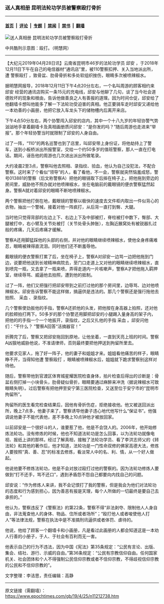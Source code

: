### 送人真相册 昆明法轮功学员被警察殴打骨折

---

#### [首页](../../../..?n11212738) &nbsp;|&nbsp; [评论](../../../../../epoch-comment?n11212738) &nbsp;|&nbsp; [专题](../../../../../epoch-special?n11212738) &nbsp;|&nbsp; [禁闻](../../../../../epoch-news?n11212738) &nbsp;|&nbsp; [禁书](../../../../../books?n11212738) &nbsp;|&nbsp; [翻墙](https://github.com/gfw-breaker/nogfw/blob/master/README.md?n11212738)


<div><img alt="送人真相册 昆明法轮功学员被警察殴打骨折" class="attachment-djy_600_400 size-djy_600_400 wp-post-image" src="https://i.epochtimes.com/assets/uploads/2019/04/2010-9-26-featurephotos-64_fLC3ND3-1-600x400.jpg"/>
<div class="caption">
 <p>
  中共酷刑示意图：殴打。（明慧网）
 </p>
</div></div><hr/><div class="post_content" id="artbody" itemprop="articleBody">
 <!-- article content begin -->
 <p>
  【大纪元2019年04月28日讯】云南省昆明市46岁的法轮功学员
  <ok href="https://www.epochtimes.com/gb/tag/%E9%82%B1%E5%AE%89.html">
   邱安
  </ok>
  ，于2018年12月11日下午在自己的电信器材“通讯店”里，被110警察扣押、关入当地派出所，遭
  <ok href="https://www.epochtimes.com/gb/tag/%E8%AD%A6%E5%AF%9F%E6%AE%B4%E6%89%93.html">
   警察殴打
  </ok>
  ，致骨盆、肋骨骨折和多处软组织挫伤，眼睛多次被喷辣椒水。
 </p>
 <p>
  据明慧网报导，2018年12月11日下午4点20分左右，一个名叫周游的顾客相约来
  <ok href="https://www.epochtimes.com/gb/tag/%E9%82%B1%E5%AE%89.html">
   邱安
  </ok>
  经营的通讯店购买一条15元的充电线，邱安与他聊了几句，谈了当今社会道德败坏的现象和根由，告诉他做善良之人有善报的道理。因为时间仓促，邱安给了他翻墙卡想叫他能多了解一下法轮功受迫害的真相。他正要骑车走时邱安又递给他一本劝善的小画册，他把它放入车龙头下的储物槽内后离开来店。
 </p>
 <p>
  下午4点50分左右，两个协警闯入邱安的店内，其中一个十八九岁的年轻协警气势汹汹地手拿着翻墙卡及真相画册质问邱安：“是你发的吗？”随后周游也走进来“举报”。那个年轻协警当时就限制了邱安的人身自由。
 </p>
 <p>
  过了一阵，“110”的两名巡警也到了店里，叫邱安带上身份证，将他劫持上了警车，送到小板桥派出所报警室，交给一个约50多岁的值班警察，那人一直在打电话。期间，诬告他的周游也几次进出派出所做笔录。
 </p>
 <p>
  大约凌晨2至3点，警察叫他去照相、录指纹、验血，他认为自己没犯法，不配合警察。这时来了个看似“领导”的人，看了看他，不一会，警察就突然恼羞成怒，警号013881的警察（后文称警察A）把他的眼镜取下后摔在椅子上，把他拖到旁边的房间里，威胁他不照办就对他喷辣椒水，坐在电脑前的戴眼镜的便衣警察猛然起身。警察A就对着邱安的眼睛不断地喷辣椒水。
 </p>
 <p>
  两个警察把他打倒在地，戴眼镜的警察以极快的速度去文件柜内取出一件似背心的衣物，抽出一个警械，接着对他一阵疯打，从后背一直打到臀、大腿。
 </p>
 <p>
  当时他只觉得背部的左边上下、右边上下及中部被打，脊柱被打中数下，臀部、大腿被打中，右小臂及关节处被打（关节处骨头肿胀），左胸近腋窝处有被锐器扎过般的疼痛，几天后疼痛才缓解。
 </p>
 <p>
  警察A还用脚猛踩他的头部的右侧，并对他的眼睛继续喷辣椒水，使他全身疼痛难忍，眼睛被辣得直流泪。同时他们还不断羞辱他。
 </p>
 <p>
  戴眼镜的便衣警察打累了后，坐在椅子上，警察A对邱安一边骂一边把他拖到门边，说要把他送到长坡精神病院去，至门口走道上又对他的眼睛继续喷辣椒水，直到喷完一瓶，又去拿了一瓶来喷，弄得走道内一片咳嗽声，警察A才把他拖入羁押室，继续辱骂、威逼他去拍照，遭到他的抵制。
 </p>
 <p>
  过了一阵，他们又把强行把邱安带到之前打过他的那个房间里，边辱骂、边对他喷辣椒水。邱安告诉警察不能这样做，搞逼供是违法的。那几个警察还是强行拖他去拍照、
  <ok href="https://www.epochtimes.com/gb/tag/%E9%87%87%E8%A1%80.html">
   采血
  </ok>
  、录指纹。
 </p>
 <p>
  几个警察使劲扳他的手指，警察A还抓他的头发，把他按在身高器上拍照，还对他的脸颊拍打两下。50多岁的那个协警还用脚把邱安的小腿踢入量身高的架子内，把他的的手指一个一个地扳开，录指纹，之后又扎他的手指
  <ok href="https://www.epochtimes.com/gb/tag/%E9%87%87%E8%A1%80.html">
   采血
  </ok>
  。邱安问他们：“干什么？ ”警察A回答“活摘器官！”
 </p>
 <p>
  折腾完了后，警察又把邱安拖回到原地，让他坐着，一直到天亮上班的时间。警察A凶狠地威胁他说，不准请律师，否则最终要把他押送到拘留所里去。
 </p>
 <p>
  他要求见家人，拖了好一阵子，他的妻子和姐姐才来。姐姐看他痛苦的样子，眼睛睁不开，当得知他遭
  <ok href="https://www.epochtimes.com/gb/tag/%E8%AD%A6%E5%AF%9F%E6%AE%B4%E6%89%93.html">
   警察殴打
  </ok>
  ，眼睛被喷辣椒水后，姐姐就下跪求警察别这样对待他。
 </p>
 <p>
  随后，警察带他到官渡区体育城星耀医院检查身体，拍片检查后得出的诊断是：骨盆右侧打掉一小块骨头，肋骨疑似骨折，眼睛要通过麻醉来冲洗（据说辣椒水可致眼睛失明）。过后警察有把他押至安宁第三医院检查，又送至位于安宁市的“昆明市拘留所”。
 </p>
 <p>
  拘留所的医生看完检查结果后，因他有骨折伤症，拒绝接收他。他又被送回派出所，晚上7点多，他妻子来了，警察诱导他妻子违心地代他写什么“保证书”。他强调说他妻子不能代表他，差不多晚上10点钟他才被放回家。
 </p>
 <p>
  以前邱安是一个很好斗的人，谁要惹了他，他是不会饶人的。2006年，他开始修炼法轮功。没有修炼的时候，他也不知道法轮功是怎么回事，以为法轮功就像电视、报纸上讲的那样。经过了解真相，接触了法轮功学员、看了李洪志师父的《转法轮》和其他的著作后，他才知道，法轮功是一门性命双修的佛家高德大法，修炼人要按照“真、善、忍”的标准去修炼，看淡常人中的名、利、情，从一个好人做起。
 </p>
 <p>
  他说他要不修炼法轮功，他是不会对放过殴打过他的警察的。因为法轮功修炼人要做到“打不还手，骂不还口”，遇到矛盾怨不怨自己都要向内找自己的问题。
 </p>
 <p>
  邱安说：“作为修炼人来讲，我不会记恨打了我的警察，但是我会为他们对法轮功的态度和行为感到担心，因为善恶有报是天理，每个人所做的一切最终是要自己去承担的。”
 </p>
 <p>
  他认为，警察违反了《警察法》的第22条，警察不得“非法剥夺、限制他人人身自由，非法蒐查他人的身体、物品、住所或者场所”；“殴打他人或者唆使他人打人”等法律法规，警察在执法中是不准搞刑讯逼供或者体罚、虐待的。
 </p>
 <p>
  他说，他给了顾客一个翻墙卡和小画册，凡是看过此画册的人都会知道这是一本劝人行善的小册子，于人、于社会有百利而无一害。
 </p>
 <p>
  他表示自己的行为不违法，因为中国《宪法》第35条规定：“公民有言论、出版、集会、结社、游行、示威的自由。”第36条规定：“公民有宗教信仰自由。任何国家机关、社会团体和个人不得强制公民信仰宗教或者不信仰宗教，不得歧视信仰宗教的公民和不信仰宗教的”。
 </p>
 <p>
  文字整理：李洁思，责任编辑：高静
 </p>
 <!-- article content end -->
 <div id="below_article_ad">
 </div>
</div>


---

原文链接（需翻墙）：https://www.epochtimes.com/gb/19/4/25/n11212738.htm
